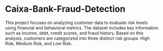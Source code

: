 # Caixa-Bank-Fraud-Detection
This project focuses on analyzing customer data to evaluate risk levels using financial and behavioral metrics. The dataset includes key information such as income, debt, credit scores, and fraud history. Based on this analysis, customers are categorized into three distinct risk groups: High Risk, Medium Risk, and Low Risk.
